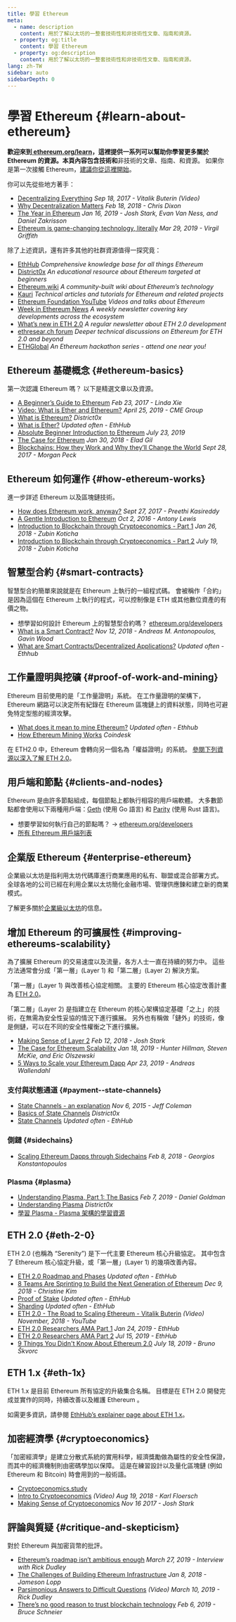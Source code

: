 ```yaml
---
title: 學習 Ethereum
meta:
  - name: description
    content: 用於了解以太坊的一整套技術性和非技術性文章、指南和資源。
  - property: og:title
    content: 學習 Ethereum
  - property: og:description
    content: 用於了解以太坊的一整套技術性和非技術性文章、指南和資源。
lang: zh-TW
sidebar: auto
sidebarDepth: 0
---
```


# 學習 Ethereum {#learn-about-ethereum}

**歡迎來到[ ethereum.org/learn](/zh-tw/learn/)，這裡提供一系列可以幫助你學習更多關於 Ethereum 的資源。**本頁內容包含技術**和**非技術的文章、指南、和資源。 如果你是第一次接觸 Ethereum，[建議你從這裡開始](/zh-tw/beginners/)。

你可以先從些地方著手：

- [Decentralizing Everything](https://www.youtube.com/watch?v=WSN5BaCzsbo&feature=youtu.be) _Sep 18, 2017 - Vitalik Buterin (Video)_
- [Why Decentralization Matters](https://medium.com/s/story/why-decentralization-matters-5e3f79f7638e) _Feb 18, 2018 - Chris Dixon_
- [The Year in Ethereum](https://medium.com/@jjmstark/the-year-in-ethereum-87a17d6f8276) _Jan 16, 2019 - Josh Stark, Evan Van Ness, and Daniel Zakrisson_
- [Ethereum is game-changing technology, literally](https://medium.com/@virgilgr/ethereum-is-game-changing-technology-literally-d67e01a01cf8) _Mar 29, 2019 - Virgil Griffith_

除了上述資訊，還有許多其他的社群資源值得一探究竟：

- [EthHub](https://docs.ethhub.io) _Comprehensive knowledge base for all things Ethereum_
- [District0x](https://education.district0x.io/general-topics/understanding-ethereum/) _An educational resource about Ethereum targeted at beginners_
- [Ethereum.wiki](https://ethereum.wiki) _A community-built wiki about Ethereum’s technology_
- [Kauri](https://kauri.io) _Technical articles and tutorials for Ethereum and related projects_
- [Ethereum Foundation YouTube](https://www.youtube.com/channel/UCNOfzGXD_C9YMYmnefmPH0g) _Videos and talks about Ethereum_
- [Week in Ethereum News](https://weekinethereumnews.com/) _A weekly newsletter covering key developments across the ecosystem_
- [What’s new in ETH 2.0](https://notes.ethereum.org/c/Sk8Zs--CQ) _A regular newsletter about ETH 2.0 development_
- [ethresear.ch forum](https://ethresear.ch/) _Deeper technical discussions on Ethereum for ETH 2.0 and beyond_
- [ETHGlobal](https://ethglobal.co) _An Ethereum hackathon series - attend one near you!_

## Ethereum 基礎概念 {#ethereum-basics}

第一次認識 Ethereum 嗎？ 以下是精選文章以及資源。

- [A Beginner’s Guide to Ethereum](https://blog.coinbase.com/a-beginners-guide-to-ethereum-46dd486ceecf) _Feb 23, 2017 - Linda Xie_
- [Video: What is Ether and Ethereum?](https://www.youtube.com/watch?v=fjnovGRQrRE) _April 25, 2019 - CME Group_
- [What is Ethereum?](https://education.district0x.io/general-topics/understanding-ethereum/what-is-ethereum/) _District0x_
- [What is Ether?](https://docs.ethhub.io/ethereum-basics/what-is-ether/) _Updated often - EthHub_
- [Absolute Beginner Introduction to Ethereum](https://www.mewtopia.com/absolute-beginners-guide/) _July 23, 2019_
- [The Case for Ethereum](http://blog.eladgil.com/2018/01/the-case-for-ethereum.html) _Jan 30, 2018 - Elad Gil_
- [Blockchains: How they Work and Why they’ll Change the World](https://spectrum.ieee.org/computing/networks/blockchains-how-they-work-and-why-theyll-change-the-world) _Sept 28, 2017 - Morgan Peck_

## Ethereum 如何運作 {#how-ethereum-works}

進一步詳述 Ethereum 以及區塊鏈技術。

- [How does Ethereum work, anyway?](https://medium.com/@preethikasireddy/how-does-ethereum-work-anyway-22d1df506369) _Sept 27, 2017 - Preethi Kasireddy_
- [A Gentle Introduction to Ethereum](https://bitsonblocks.net/2016/10/02/gentle-introduction-ethereum/) _Oct 2, 2016 - Antony Lewis_
- [Introduction to Blockchain through Cryptoeconomics - Part 1](https://medium.com/blockchain-at-berkeley/introduction-to-blockchain-through-cryptoeconomics-part-1-bitcoin-369f245067f9) _Jan 26, 2018 - Zubin Koticha_
- [Introduction to Blockchain through Cryptoeconomics - Part 2](https://medium.com/mechanism-labs/introduction-to-bitcoin-through-cryptoeconomics-part-2-proof-of-work-and-nakamoto-consensus-1252f6a6c012) _July 19, 2018 - Zubin Koticha_

## 智慧型合約 {#smart-contracts}

智慧型合約簡單來說就是在 Ethereum 上執行的一組程式碼。 會被稱作「合約」是因為這個在 Ethereum 上執行的程式，可以控制像是 ETH 或其他數位資產的有價之物。

- 想學習如何設計 Ethereum 上的智慧型合約嗎？ [ethereum.org/developers](/zh-tw/developers/)
- [What is a Smart Contract?](https://github.com/ethereumbook/ethereumbook/blob/develop/07smart-contracts-solidity.asciidoc#what-is-a-smart-contract) _Nov 12, 2018 - Andreas M. Antonopoulos, Gavin Wood_
- [What are Smart Contracts/Decentralized Applications?](https://docs.ethhub.io/ethereum-basics/what-is-ethereum/#what-are-smart-contracts-and-decentralized-applications) _Updated often - Ethhub_

## 工作量證明與挖礦 {#proof-of-work-and-mining}

Ethereum 目前使用的是「工作量證明」系統。 在工作量證明的架構下，Ethereum 網路可以決定所有紀錄在 Ethereum 區塊鏈上的資料狀態，同時也可避免特定型態的經濟攻擊。

- [What does it mean to mine Ethereum?](https://docs.ethhub.io/using-ethereum/mining/) _Updated often - Ethhub_
- [How Ethereum Mining Works](https://www.coindesk.com/information/ethereum-mining-works) _Coindesk_

在 ETH2.0 中，Ethereum 會轉向另一個名為「權益證明」的系統。 [參閱下列資源以深入了解 ETH 2.0](./#eth-2-0)。

## 用戶端和節點 {#clients-and-nodes}

Ethereum 是由許多節點組成，每個節點上都執行相容的用戶端軟體。 大多數節點都會使用以下兩種用戶端：[Geth](https://geth.ethereum.org/) (使用 Go 語言) 和 [Parity](https://www.parity.io/ethereum/) (使用 Rust 語言)。

- 想要學習如何執行自己的節點嗎？ → [ethereum.org/developers](/zh-tw/developers/#clients-running-your-own-node/)
- [所有 Ethereum 用戶端列表](https://github.com/ConsenSys/ethereum-developer-tools-list#ethereum-clients)

## 企業版 Ethereum {#enterprise-ethereum}

企業級以太坊是指利用太坊代碼庫進行商業應用的私有、聯盟或混合部署方式。 全球各地的公司已經在利用企業以太坊簡化金融市場、管理供應鍊和建立新的商業模式。

了解更多關於[企業級以太坊](/zh-tw/enterprise/)的信息。

## 增加 Ethereum 的可擴展性 {#improving-ethereums-scalability}

為了擴展 Ethereum 的交易速度以及流量，各方人士一直在持續的努力中。 這些方法通常會分成「第一層」(Layer 1) 和「第二層」(Layer 2) 解決方案。

「第一層」(Layer 1) 與改善核心協定相關。 主要的 Ethereum 核心協定改善計畫為 [ETH 2.0](./#eth-2-0)。

「第二層」(Layer 2) 是指建立在 Ethereum 的核心架構協定基礎「之上」的技術，在無需為安全性妥協的情況下進行擴展。 另外也有稱做「鏈外」的技術，像是側鏈，可以在不同的安全性權衡之下進行擴展。

- [Making Sense of Layer 2](https://medium.com/l4-media/making-sense-of-ethereums-layer-2-scaling-solutions-state-channels-plasma-and-truebit-22cb40dcc2f4) _Feb 12, 2018 - Josh Stark_
- [The Case for Ethereum Scalability](https://medium.com/connext/the-case-for-ethereum-scalability-d2a8035f880f) _Jan 18, 2019 - Hunter Hillman, Steven McKie, and Eric Olszewski_
- [5 Ways to Scale your Ethereum Dapp](https://kauri.io/article/7ccaaa2fe7f344d5bf53807cb5c01530) _Apr 23, 2019 - Andreas Wallendahl_

### 支付與狀態通道 {#payment--state-channels}

- [State Channels - an explanation](https://www.jeffcoleman.ca/state-channels/) _Nov 6, 2015 - Jeff Coleman_
- [Basics of State Channels](https://education.district0x.io/general-topics/understanding-ethereum/basics-state-channels/) _District0x_
- [State Channels](https://docs.ethhub.io/ethereum-roadmap/layer-2-scaling/state-channels/) _Updated often - EthHub_

### 側鏈 {#sidechains}

- [Scaling Ethereum Dapps through Sidechains](https://medium.com/loom-network/dappchains-scaling-ethereum-dapps-through-sidechains-f99e51fff447) _Feb 8, 2018 - Georgios Konstantopoulos_

### Plasma {#plasma}

- [Understanding Plasma, Part 1: The Basics](https://www.theblockcrypto.com/2019/02/07/understanding-plasma-part-1-the-basics/) _Feb 7, 2019 - Daniel Goldman_
- [Understanding Plasma](https://education.district0x.io/general-topics/understanding-ethereum/understanding-plasma/) _District0x_
- [學習 Plasma - Plasma 架構的學習資源](https://www.learnplasma.org/en/)

## ETH 2.0 {#eth-2-0}

ETH 2.0 (也稱為 “Serenity”) 是下一代主要 Ethereum 核心升級協定。 其中包含了 Ethereum 核心協定升級，或「第一層」(Layer 1) 的幾項改善內容。

- [ETH 2.0 Roadmap and Phases](https://docs.ethhub.io/ethereum-roadmap/ethereum-2.0/eth-2.0-phases/) _Updated often - EthHub_
- [8 Teams Are Sprinting to Build the Next Generation of Ethereum](https://www.coindesk.com/next-gen-buidlers-the-8-teams-working-on-ethereum-2-0) _Dec 9, 2018 - Christine Kim_
- [Proof of Stake](https://docs.ethhub.io/ethereum-roadmap/ethereum-2.0/proof-of-stake/) _Updated often - EthHub_
- [Sharding](https://docs.ethhub.io/ethereum-roadmap/ethereum-2.0/sharding/) _Updated often - EthHub_
- [ETH 2.0 - The Road to Scaling Ethereum - Vitalik Buterin](https://youtu.be/kCVpDrlVesA) _(Video) November, 2018 - YouTube_
- [ETH 2.0 Researchers AMA Part 1](https://docs.ethhub.io/other/ethereum-2.0-ama/#part-1) _Jan 24, 2019 - EthHub_
- [ETH 2.0 Researchers AMA Part 2](https://docs.ethhub.io/other/ethereum-2.0-ama/#part-2) _Jul 15, 2019 - EthHub_
- [9 Things You Didn't Know About Ethereum 2.0](https://our.status.im/9-things-you-didnt-know-about-ethereum-2-0/) _July 18, 2019 - Bruno Škvorc_

## ETH 1.x {#eth-1x}

ETH 1.x 是目前 Ethereum 所有協定的升級集合名稱。 目標是在 ETH 2.0 開發完成並實作的同時，持續改善以及維護 Ethereum 。

如需更多資訊，請參閱 [EthHub’s explainer page about ETH 1.x](https://docs.ethhub.io/ethereum-roadmap/ethereum-1.x/)。

## 加密經濟學 {#cryptoeconomics}

「加密經濟學」是建立分散式系統的實用科學，經濟獎勵做為屬性的安全性保證，而其中的經濟機制則由密碼學加以保障。 這是在練習設計以及量化區塊鏈 (例如 Ethereum 和 Bitcoin) 時會用到的一般術語。

- [Cryptoeconomics.study](https://cryptoeconomics.study/)
- [Intro to Cryptoeconomics](https://www.youtube.com/watch?v=F0FCI8GxO5I) _(Video) Aug 19, 2018 - Karl Floersch_
- [Making Sense of Cryptoeconomics](https://medium.com/l4-media/making-sense-of-cryptoeconomics-5edea77e4e8d) _Nov 16 2017 - Josh Stark_

## 評論與質疑 {#critique-and-skepticism}

對於 Ethereum 與加密貨幣的批評。

- [Ethereum’s roadmap isn’t ambitious enough](https://decryptmedia.com/6136/vulcanize-rick-dudley-ethereum-roadmap-makerdao-polkadot) _March 27, 2019 - Interview with Rick Dudley_
- [The Challenges of Building Ethereum Infrastructure](https://medium.com/@lopp/the-challenges-of-building-ethereum-infrastructure-87e443e47a4b) _Jan 8, 2018 - Jameson Lopp_
- [Parsimonious Answers to Difficult Questions](https://www.youtube.com/watch?v=GOkSg0BuSdw&feature=youtu.be) _(Video) March 10, 2019 - Rick Dudley_
- [There’s no good reason to trust blockchain technology](https://www.wired.com/story/theres-no-good-reason-to-trust-blockchain-technology/) _Feb 6, 2019 - Bruce Schneier_
